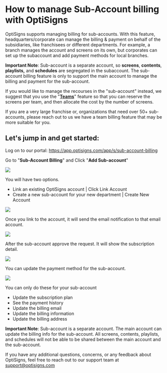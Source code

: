 # How to manage Sub-Account billing with OptiSigns

OptiSigns supports managing billing for sub-accounts. With this feature, headquarters/corporate can manage the billing & payment on behalf of the subsidiaries, like franchisees or different departments. For example, a branch manages the account and screens on its own, but corporates can set up the subaccount and add payment methods for local branches.  
  
**Important Note**: Sub-account is a separate account, so **screens**, **contents**, **playlists,** and **schedules** are segregated in the subaccount. The sub-account billing feature is only to support the main account to manage the billing and payment for the sub-account.

If you would like to manage the recourses in the "sub-account" instead, we suggest that you use the "[**Teams**](https://support.optisigns.com/hc/en-us/articles/360034883113)" feature so that you can reserve the screens per team, and then allocate the cost by the number of screens.

If you are a very large franchise or, organizations that need over 50+ sub-accounts, please reach out to us we have a team billing feature that may be more suitable for you.

## **Let's jump in and get started:**

Log on to our portal: <https://app.optisigns.com/app/s/sub-account-billing>

Go to "**Sub-Account Billing**" and Click "**Add Sub-account**"

![](https://support.optisigns.com/hc/article_attachments/17128740809491)

You will have two options.

* Link an existing OptiSigns account | Click Link Account
* Create a new sub-account for your new department | Create New Account

![](https://support.optisigns.com/hc/article_attachments/17128808299667)

Once you link to the account, it will send the email notification to that email account.

![](https://support.optisigns.com/hc/article_attachments/17128964490771)

After the sub-account approve the request. It will show the subscription detail.

![](https://support.optisigns.com/hc/article_attachments/17129028739731)

You can update the payment method for the sub-account.

![](https://support.optisigns.com/hc/article_attachments/17129119195795)

You can only do these for your sub-account

* Update the subscription plan
* See the payment history
* Update the billing email
* Update the billing information
* Update the billing address

**Important Note**: Sub-account is a separate account. The main account can update the billing info for the sub-account. All screens, contents, playlists, and schedules will not be able to be shared between the main account and the sub-account.

If you have any additional questions, concerns, or any feedback about OptiSigns, feel free to reach out to our support team at [support@optisigns.com](mailto:support@optisigns.com)